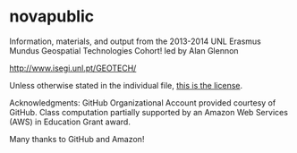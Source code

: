 novapublic
==========

Information, materials, and output from the 2013-2014 UNL Erasmus Mundus Geospatial Technologies Cohort!
led by Alan Glennon

http://www.isegi.unl.pt/GEOTECH/

Unless otherwise stated in the individual file, [this is the license](https://github.com/NOVAGIS/novapublic/blob/master/LICENSE.md).

Acknowledgments:
GitHub Organizational Account provided courtesy of GitHub.
Class computation partially supported by an Amazon Web Services (AWS) in Education Grant award.

Many thanks to GitHub and Amazon!
